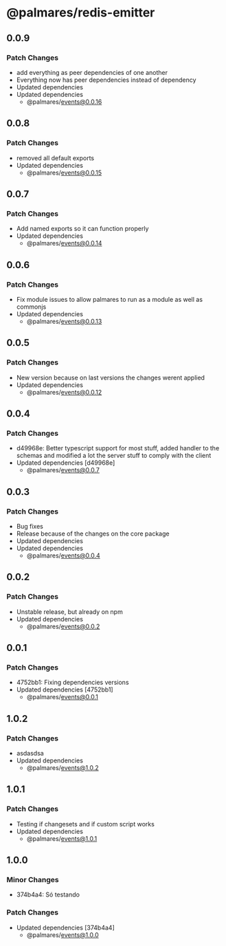 # @palmares/redis-emitter

## 0.0.9

### Patch Changes

- add everything as peer dependencies of one another
- Everything now has peer dependencies instead of dependency
- Updated dependencies
- Updated dependencies
  - @palmares/events@0.0.16

## 0.0.8

### Patch Changes

- removed all default exports
- Updated dependencies
  - @palmares/events@0.0.15

## 0.0.7

### Patch Changes

- Add named exports so it can function properly
- Updated dependencies
  - @palmares/events@0.0.14

## 0.0.6

### Patch Changes

- Fix module issues to allow palmares to run as a module as well as commonjs
- Updated dependencies
  - @palmares/events@0.0.13

## 0.0.5

### Patch Changes

- New version because on last versions the changes werent applied
- Updated dependencies
  - @palmares/events@0.0.12

## 0.0.4

### Patch Changes

- d49968e: Better typescript support for most stuff, added handler to the schemas and modified a lot the server stuff to comply with the client
- Updated dependencies [d49968e]
  - @palmares/events@0.0.7

## 0.0.3

### Patch Changes

- Bug fixes
- Release because of the changes on the core package
- Updated dependencies
- Updated dependencies
  - @palmares/events@0.0.4

## 0.0.2

### Patch Changes

- Unstable release, but already on npm
- Updated dependencies
  - @palmares/events@0.0.2

## 0.0.1

### Patch Changes

- 4752bb1: Fixing dependencies versions
- Updated dependencies [4752bb1]
  - @palmares/events@0.0.1

## 1.0.2

### Patch Changes

- asdasdsa
- Updated dependencies
  - @palmares/events@1.0.2

## 1.0.1

### Patch Changes

- Testing if changesets and if custom script works
- Updated dependencies
  - @palmares/events@1.0.1

## 1.0.0

### Minor Changes

- 374b4a4: Só testando

### Patch Changes

- Updated dependencies [374b4a4]
  - @palmares/events@1.0.0
